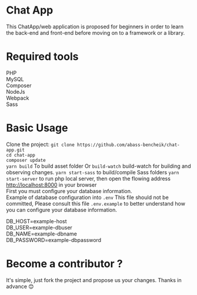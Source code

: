 # Chat App
This ChatApp/web application is proposed for beginners in order to learn the back-end and front-end before moving on to a framework or a library.

# Required tools
PHP <br />
MySQL <br />
Composer <br />
NodeJs <br />
Webpack <br />
Sass <br />

# Basic Usage
Clone the project: `git clone https://github.com/abass-bencheik/chat-app.git` <br />
`cd chat-app` <br />
`composer update`<br >
`yarn build` To build asset folder Or `build-watch` build-watch for building and observing changes.
`yarn start-sass` to build/compile Sass folders
`yarn start-server` to run php local server, then open the flowing address [http://localhost:8000](http://localhost:8000) in your browser<br />
First you must configure your database information. <br />
Example of database configuration into `.env` This file should not be committed, Please consult this file `.env.example` to better understand how you can configure your database information.<br />
  
DB_HOST=example-host<br />
DB_USER=example-dbuser<br />
DB_NAME=example-dbname<br />
DB_PASSWORD=example-dbpassword

# Become a contributor ?
It's simple, just fork the project and propose us your changes.
Thanks in advance 😊

